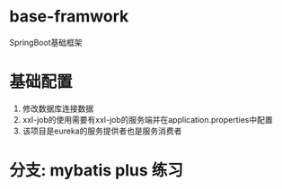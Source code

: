# base-framwork
SpringBoot基础框架

# 基础配置
1. 修改数据库连接数据
2. xxl-job的使用需要有xxl-job的服务端并在application.properties中配置
3. 该项目是eureka的服务提供者也是服务消费者


# 分支: mybatis plus 练习
